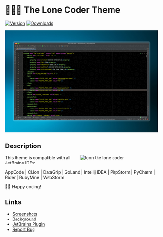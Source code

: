 # 👨🏻‍💻 The Lone Coder Theme
[![Version](https://img.shields.io/jetbrains/plugin/v/com.lgzarturo.the.lone.unique.coder.dark.theme.svg?style=for-the-badge)](https://plugins.jetbrains.com/plugin/com.lgzarturo.the.lone.unique.coder.dark.theme)
[![Downloads](https://img.shields.io/jetbrains/plugin/d/com.lgzarturo.the.lone.unique.coder.dark.theme.svg?style=for-the-badge)](https://plugins.jetbrains.com/plugin/com.lgzarturo.the.lone.unique.coder.dark.theme)


![The Lone Coder Theme](docs/screenshot-theme.jpg)

## Description

<img src="https://raw.githubusercontent.com/lgzarturo/the-lone-coder/master/resources/META-INF/pluginIcon_dark.svg" width="256" align="right" alt="Icon the lone coder" />

This theme is compatible with all JetBrains IDEs:

AppCode | CLion | DataGrip | GoLand | Intellij IDEA | PhpStorm | PyCharm | Rider | RubyMine | WebStorm

👍🏻 Happy coding!

## Links

- [Screenshots](docs/screenshots.md)
- [Background](docs/background-code.png)
- [JetBrains Plugin](https://plugins.jetbrains.com/plugin/14906-the-lone-coder)
- [Report Bug](https://github.com/lgzarturo/TheLoneCoder/issues)
